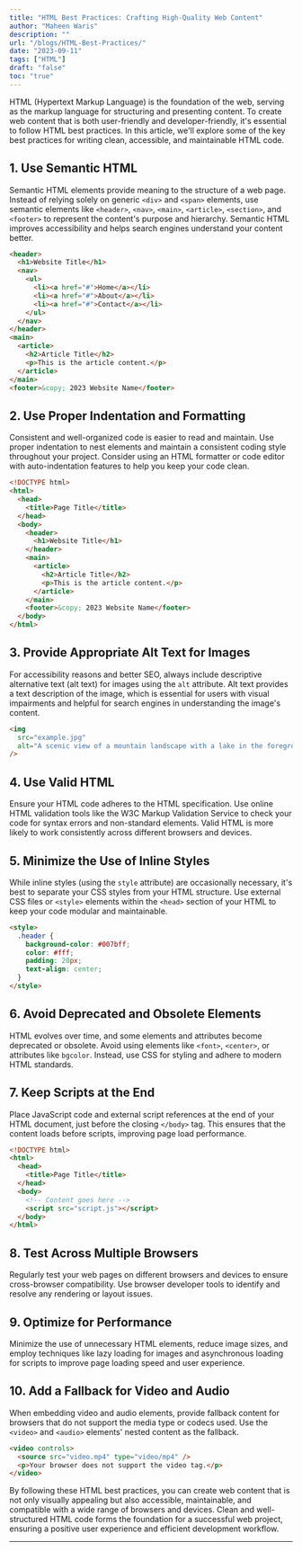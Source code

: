 ```yaml
---
title: "HTML Best Practices: Crafting High-Quality Web Content"
author: "Maheen Waris"
description: ""
url: "/blogs/HTML-Best-Practices/"
date: "2023-09-11"
tags: ["HTML"]
draft: "false"
toc: "true"
---
```


HTML (Hypertext Markup Language) is the foundation of the web, serving as the markup language for structuring and presenting content. To create web content that is both user-friendly and developer-friendly, it's essential to follow HTML best practices. In this article, we'll explore some of the key best practices for writing clean, accessible, and maintainable HTML code.

## 1. Use Semantic HTML

Semantic HTML elements provide meaning to the structure of a web page. Instead of relying solely on generic `<div>` and `<span>` elements, use semantic elements like `<header>`, `<nav>`, `<main>`, `<article>`, `<section>`, and `<footer>` to represent the content's purpose and hierarchy. Semantic HTML improves accessibility and helps search engines understand your content better.

```html
<header>
  <h1>Website Title</h1>
  <nav>
    <ul>
      <li><a href="#">Home</a></li>
      <li><a href="#">About</a></li>
      <li><a href="#">Contact</a></li>
    </ul>
  </nav>
</header>
<main>
  <article>
    <h2>Article Title</h2>
    <p>This is the article content.</p>
  </article>
</main>
<footer>&copy; 2023 Website Name</footer>
```

## 2. Use Proper Indentation and Formatting

Consistent and well-organized code is easier to read and maintain. Use proper indentation to nest elements and maintain a consistent coding style throughout your project. Consider using an HTML formatter or code editor with auto-indentation features to help you keep your code clean.

```html
<!DOCTYPE html>
<html>
  <head>
    <title>Page Title</title>
  </head>
  <body>
    <header>
      <h1>Website Title</h1>
    </header>
    <main>
      <article>
        <h2>Article Title</h2>
        <p>This is the article content.</p>
      </article>
    </main>
    <footer>&copy; 2023 Website Name</footer>
  </body>
</html>
```

## 3. Provide Appropriate Alt Text for Images

For accessibility reasons and better SEO, always include descriptive alternative text (alt text) for images using the `alt` attribute. Alt text provides a text description of the image, which is essential for users with visual impairments and helpful for search engines in understanding the image's content.

```html
<img
  src="example.jpg"
  alt="A scenic view of a mountain landscape with a lake in the foreground"
/>
```

## 4. Use Valid HTML

Ensure your HTML code adheres to the HTML specification. Use online HTML validation tools like the W3C Markup Validation Service to check your code for syntax errors and non-standard elements. Valid HTML is more likely to work consistently across different browsers and devices.

## 5. Minimize the Use of Inline Styles

While inline styles (using the `style` attribute) are occasionally necessary, it's best to separate your CSS styles from your HTML structure. Use external CSS files or `<style>` elements within the `<head>` section of your HTML to keep your code modular and maintainable.

```html
<style>
  .header {
    background-color: #007bff;
    color: #fff;
    padding: 20px;
    text-align: center;
  }
</style>
```

## 6. Avoid Deprecated and Obsolete Elements

HTML evolves over time, and some elements and attributes become deprecated or obsolete. Avoid using elements like `<font>`, `<center>`, or attributes like `bgcolor`. Instead, use CSS for styling and adhere to modern HTML standards.

## 7. Keep Scripts at the End

Place JavaScript code and external script references at the end of your HTML document, just before the closing `</body>` tag. This ensures that the content loads before scripts, improving page load performance.

```html
<!DOCTYPE html>
<html>
  <head>
    <title>Page Title</title>
  </head>
  <body>
    <!-- Content goes here -->
    <script src="script.js"></script>
  </body>
</html>
```

## 8. Test Across Multiple Browsers

Regularly test your web pages on different browsers and devices to ensure cross-browser compatibility. Use browser developer tools to identify and resolve any rendering or layout issues.

## 9. Optimize for Performance

Minimize the use of unnecessary HTML elements, reduce image sizes, and employ techniques like lazy loading for images and asynchronous loading for scripts to improve page loading speed and user experience.

## 10. Add a Fallback for Video and Audio

When embedding video and audio elements, provide fallback content for browsers that do not support the media type or codecs used. Use the `<video>` and `<audio>` elements' nested content as the fallback.

```html
<video controls>
  <source src="video.mp4" type="video/mp4" />
  <p>Your browser does not support the video tag.</p>
</video>
```

By following these HTML best practices, you can create web content that is not only visually appealing but also accessible, maintainable, and compatible with a wide range of browsers and devices. Clean and well-structured HTML code forms the foundation for a successful web project, ensuring a positive user experience and efficient development workflow.

<script src="https://utteranc.es/client.js"
        repo="maheenwaris/Website"
        issue-term="pathname"
        theme="github-dark"
        crossorigin="anonymous"
        async>
</script>

---
